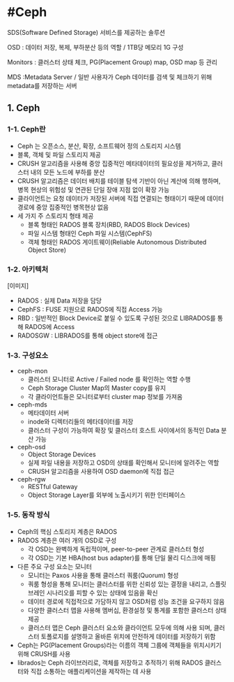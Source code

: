 # #Ceph

SDS(Software Defined Storage) 서비스를 제공하는 솔루션

OSD : 데이터 저장, 복제, 부하분산 등의 역할 / 1TB당 메모리 1G 구성

Monitors : 클러스터 상태 체크, PG(Placement Group) map, OSD map 등 관리

MDS  :Metadata Server / 일반 사용자가 Ceph 데이터를 검색 및 체크하기 위해 metadata를 저장하는 서버



## 1. Ceph

### 1-1. Ceph란

- Ceph 는 오픈소스, 분산, 확장, 소프트웨어 정의 스토리지 시스템
- 블록, 객체 및 파일 스토리지 제공
- CRUSH 알고리즘을 사용해 중앙 집중적인 메타데이터의 필요성을 제거하고, 클러스터 내의 모든 노드에 부하를 분산
- CRUSH 알고리즘은 데이터 배치를 테이블 탐색 기반이 아닌 계산에 의해 행하며, 병목 현상의 위험성 및 연관된 단일 장애 지점 없이 확장 가능
- 클라이언트는 요청 데이터가 저장된 서버에 직접 연결되는 형태이기 때문에 데이터 경로에 중앙 집중적인 병목현상 없음
- 세 가지 주 스토리지 형태 제공
  - 블록 형태인 RADOS 블록 장치(RBD, RADOS Block Devices)
  - 파일 시스템 형태인 Ceph 파일 시스템(CephFS)
  - 객체 형태인 RADOS 게이트웨이(Reliable Autonomous Distributed Object Store)

### 1-2. 아키텍처

[이미지]

- RADOS : 실제 Data 저장을 담당
- CephFS : FUSE 지원으로 RADOS에 직접 Access 가능
- RBD : 일반적인 Block Device로 붙일 수 있도록 구성된 것으로 LIBRADOS를 통해 RADOS에 Access
- RADOSGW : LIBRADOS를 통해 object store에 접근

### 1-3. 구성요소

- ceph-mon
  - 클러스터 모니터로 Active / Failed node 를 확인하는 역할 수행
  - Ceph Storage Cluster Map의 Master copy를 유지
  - 각 클라이언트들은 모니터로부터 cluster map 정보를 가져옴
- ceph-mds
  - 메타데이터 서버
  - inode와 디렉터리들의 메타데이터를 저장
  - 클러스터 구성이 가능하여 확장 및 클러스터 호스트 사이에서의 동적인 Data 분산 가능
- ceph-osd
  - Object Storage Devices
  - 실제 파일 내용을 저장하고 OSD의 상태를 확인해서 모니터에 알려주는 역할
  - CRUSH 알고리즘을 사용하여 OSD daemon에 직접 접근
- ceph-rgw
  - RESTful Gateway
  - Object Storage Layer를 외부에 노출시키기 위한 인터페이스











### 1-5. 동작 방식

- Ceph의 핵심 스토리지 계층은 RADOS
- RADOS 계층은 여러 개의 OSD로 구성
  - 각 OSD는 완벽하게 독립적이며, peer-to-peer 관계로 클러스터 형성
  - 각 OSD는 기본 HBA(host bus adapter)를 통해 단일 물리 디스크에 매핑
- 다른 주요 구성 요소는 모니터
  - 모니터는 Paxos 사용을 통해 클러스터 쿼룸(Quorum) 형성
  - 쿼룸 형성을 통해 모니터는 클러스터를 위한 신뢰성 있는 결정을 내리고, 스플릿 브레인 시나리오를 피할 수 있는 상태에 있음을 확신
  - 데이터 경로에 직접적으로 가담하지 않고 OSD처럼 성능 조건을 요구하지 않음
  - 다양한 클러스터 맵을 사용해 멤버십, 환경설정 및 통계를 포함한 클러스터 상태 제공
  - 클러스터 맵은 Ceph 클러스터 요소와 클라이언트 모두에 의해 사용 되며, 클러스터 토폴로지를 설명하고 올바른 위치에 안전하게 데이터를 저장하기 위함
- Ceph는 PG(Placement Groups)라는 이름의 객체 그룹에 객체들을 위치시키기 위해 CRUSH를 사용
- librados는 Ceph 라이브러리로, 객체를 저장하고 추적하기 위해 RADOS 클러스터와 직접 소통하는 애플리케이션을 제작하는 데 사용



 

